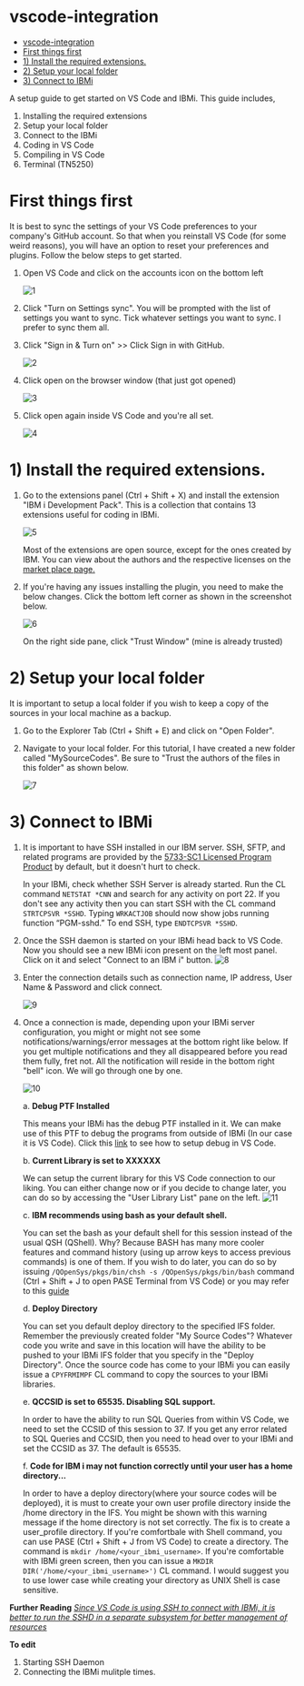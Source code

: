 # vscode-integration 

- [vscode-integration](#vscode-integration)
- [First things first](#first-things-first)
- [1) Install the required extensions.](#1-install-the-required-extensions)
- [2) Setup your local folder](#2-setup-your-local-folder)
- [3) Connect to IBMi](#3-connect-to-ibmi)


A setup guide to get started on VS Code and IBMi. This guide includes, 

1. Installing the required extensions
2. Setup your local folder
3. Connect to the IBMi
4. Coding in VS Code
5. Compiling in VS Code
6. Terminal (TN5250)

# First things first
It is best to sync the settings of your VS Code preferences to your company's GitHub account. So that when you reinstall VS Code (for some weird reasons), you  will have an option to reset your preferences and plugins. Follow the below steps to get started.

1. Open VS Code and click on the accounts icon on the bottom left

   ![1](https://github.com/Programmersio-IBMi/vscode-integration/assets/139198015/502aa3eb-eb38-490e-a335-b9024bb68006)


2. Click "Turn on Settings sync". You will be prompted with the list of settings you want to sync. Tick whatever settings you want to sync. I prefer to sync them all.
   
3. Click "Sign in & Turn on" >> Click Sign in with GitHub.
   
   ![2](https://github.com/Programmersio-IBMi/vscode-integration/assets/139198015/b4744a5a-1c36-48bf-9581-d9cd85f5e0d9)



4. Click open on the browser window (that just got opened)
   
   ![3](https://github.com/Programmersio-IBMi/vscode-integration/assets/139198015/374802bf-7a8c-4ff1-9a4f-62b1128af7ba)


5. Click open again inside VS Code and you're all set.

   ![4](https://github.com/Programmersio-IBMi/vscode-integration/assets/139198015/339ec392-b124-4d45-bedb-ee98a1eeaad2)


# 1) Install the required extensions.
1. Go to the extensions panel (Ctrl + Shift + X) and install the extension "IBM i Development Pack". This is a collection that contains 13 extensions useful for coding in IBMi.

   ![5](https://github.com/Programmersio-IBMi/vscode-integration/assets/139198015/9c34aa29-5645-4394-933d-613f936e07fa)

   Most of the extensions are open source, except for the ones created by IBM. You can view about the authors and the respective licenses on the [market place page.](https://marketplace.visualstudio.com/items?itemName=HalcyonTechLtd.ibm-i-development-pack)

3. If you're having any issues installing the plugin, you need to make the below changes. Click the bottom left corner as shown in the screenshot below. 

    ![6](https://github.com/Programmersio-IBMi/vscode-integration/assets/139198015/17982f39-5045-483e-95b8-a5bec8162209)

    On the right side pane, click "Trust Window" (mine is already trusted)

# 2) Setup your local folder
It is important to setup a local folder if you wish to keep a copy of the sources in your local machine as a backup.

1. Go to the Explorer Tab (Ctrl + Shift + E) and click on "Open Folder".
   
2. Navigate to your local folder. For this tutorial, I have created a new folder called "MySourceCodes". Be sure to "Trust the authors of the files in this folder" as shown below.

   ![7](https://github.com/Programmersio-IBMi/vscode-integration/assets/139198015/3cf60692-32d9-47c6-b715-45e328c0f96e)


# 3) Connect to IBMi
1. It is important to have SSH installed in our IBM server. SSH, SFTP, and related programs are provided by the [5733-SC1 Licensed Program Product](https://www.ibm.com/support/pages/node/1128123/) by default, but it doesn't hurt to check.
   
   In your IBMi, check whether SSH Server is already started. Run the CL command `NETSTAT *CNN` and search for any activity on port 22. If you don't see any activity then you can start SSH with the CL command `STRTCPSVR *SSHD`. Typing `WRKACTJOB` should now show jobs running function “PGM-sshd.” To end SSH, type `ENDTCPSVR *SSHD`.

2. Once the SSH daemon is started on your IBMi head back to VS Code. Now you should see a new IBMi icon present on the left most panel. Click on it and select "Connect to an IBM i" button.
   ![8](https://github.com/Programmersio-IBMi/vscode-integration/assets/139198015/52aa4180-9910-487f-bdd8-90938fbf077d)

  
3. Enter the connection details such as connection name, IP address, User Name & Password and click connect. 

   ![9](https://github.com/Programmersio-IBMi/vscode-integration/assets/139198015/dc3bcb89-0b24-4c79-a021-9114ac8d5ef0)


4. Once a connection is made, depending upon your IBMi server configuration, you might or might not see some notifications/warnings/error messages at the bottom right like below. If you get multiple notifications and they all disappeared before you read them fully, fret not. All the notification will reside in the bottom right "bell" icon. We will go through one by one.

   ![10](https://github.com/Programmersio-IBMi/vscode-integration/assets/139198015/cc4c759a-9d2f-4ee1-94f9-059ee6c477f7)


      a. **Debug PTF Installed**
   
   This means your IBMi has the debug PTF installed in it. We can make use of this PTF to debug the programs from outside of IBMi (In our case it is VS Code). Click this [link](#) to see how to setup debug in VS Code.

      b. **Current Library is set to XXXXXX**
   
   We can setup the current library for this VS Code connection to our liking. You can either change now or if you decide to change later, you can do so by accessing the "User Library List" pane on the left.
         ![11](https://github.com/Programmersio-IBMi/vscode-integration/assets/139198015/def6aecc-59a7-4e77-8438-18f02eb87334)

   

      c. **IBM recommends using bash as your default shell.**

   You can set the bash as your default shell for this session instead of the usual QSH (QShell). Why? Because BASH has many more cooler features and command history (using up arrow keys to access previous commands) is one of them. If you wish to do later, you can do so by issuing `/QOpenSys/pkgs/bin/chsh -s /QOpenSys/pkgs/bin/bash` command (Ctrl + Shift + J to open PASE Terminal from VS Code) or you may refer to this [guide](https://ibmi-oss-docs.readthedocs.io/en/latest/troubleshooting/SETTING_BASH.html)

      d. **Deploy Directory**

   You can set you default deploy directory to the specified IFS folder. Remember the previously created folder "My Source Codes"? Whatever code you write and save in this location will have the ability to be pushed to your IBMi IFS folder that you specify in the "Deploy Directory". Once the source code has come to your IBMi you can easily issue a `CPYFRMIMPF` CL command to copy the sources to your IBMi libraries.

      e. **QCCSID is set to 65535. Disabling SQL support.**

   In order to have the ability to run SQL Queries from within VS Code, we need to set the CCSID of this session to 37. If you get any error related to SQL Queries and CCSID, then you need to head over to your IBMi and set the CCSID as 37. The default is 65535.

      f. **Code for IBM i may not function correctly until your user has a home directory...**

   In order to have a deploy directory(where your source codes will be deployed), it is must to create your own user profile directory inside the /home directory in the IFS. You might be shown with this warning message if the home directory is not set correctly. The fix is to create a user_profile directory. If you're comfortbale with Shell command, you can use PASE (Ctrl + Shift + J from VS Code) to create a directory. The command is `mkdir /home/<your_ibmi_username>`. If you're comfortable with IBMi green screen, then you can issue a `MKDIR DIR('/home/<your_ibmi_username>')` CL command. I would suggest you to use lower case while creating your directory as UNIX Shell is case sensitive. 
   





**Further Reading**
_[Since VS Code is using SSH to connect with IBMi, it is better to run the SSHD in a separate subsystem for better management of resources](https://www.ibm.com/support/pages/starting-ssh-daemon-dedicated-subsystem-environment)_

**To edit**
1. Starting SSH Daemon
2. Connecting the IBMi mulitple times. 
